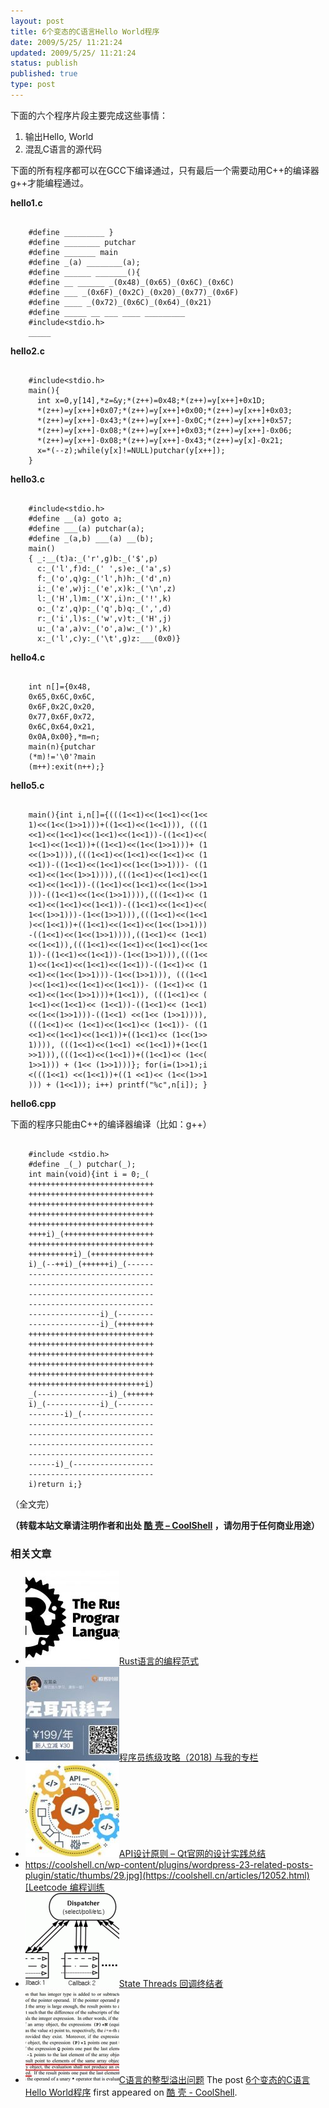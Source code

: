 ```yaml
---
layout: post
title: 6个变态的C语言Hello World程序
date: 2009/5/25/ 11:21:24
updated: 2009/5/25/ 11:21:24
status: publish
published: true
type: post
---
```


下面的六个程序片段主要完成这些事情：


1. 输出Hello, World
2. 混乱C语言的源代码


下面的所有程序都可以在GCC下编译通过，只有最后一个需要动用C++的编译器g++才能编程通过。


**hello1.c**



```

    #define _________ }
    #define ________ putchar
    #define _______ main
    #define _(a) ________(a);
    #define ______ _______(){
    #define __ ______ _(0x48)_(0x65)_(0x6C)_(0x6C)
    #define ___ _(0x6F)_(0x2C)_(0x20)_(0x77)_(0x6F)
    #define ____ _(0x72)_(0x6C)_(0x64)_(0x21)
    #define _____ __ ___ ____ _________
    #include<stdio.h>
    _____

```


**hello2.c** 



```

    #include<stdio.h>
    main(){
      int x=0,y[14],*z=&y;*(z++)=0x48;*(z++)=y[x++]+0x1D;
      *(z++)=y[x++]+0x07;*(z++)=y[x++]+0x00;*(z++)=y[x++]+0x03;
      *(z++)=y[x++]-0x43;*(z++)=y[x++]-0x0C;*(z++)=y[x++]+0x57;
      *(z++)=y[x++]-0x08;*(z++)=y[x++]+0x03;*(z++)=y[x++]-0x06;
      *(z++)=y[x++]-0x08;*(z++)=y[x++]-0x43;*(z++)=y[x]-0x21;
      x=*(--z);while(y[x]!=NULL)putchar(y[x++]);
    }

```

**hello3.c**



```

    #include<stdio.h>
    #define __(a) goto a;
    #define ___(a) putchar(a);
    #define _(a,b) ___(a) __(b);
    main()
    { _:__(t)a:_('r',g)b:_('$',p)
      c:_('l',f)d:_(' ',s)e:_('a',s)
      f:_('o',q)g:_('l',h)h:_('d',n)
      i:_('e',w)j:_('e',x)k:_('\n',z)
      l:_('H',l)m:_('X',i)n:_('!',k)
      o:_('z',q)p:_('q',b)q:_(',',d)
      r:_('i',l)s:_('w',v)t:_('H',j)
      u:_('a',a)v:_('o',a)w:_(')',k)
      x:_('l',c)y:_('\t',g)z:___(0x0)}

```

**hello4.c**



```

    int n[]={0x48,
    0x65,0x6C,0x6C,
    0x6F,0x2C,0x20,
    0x77,0x6F,0x72,
    0x6C,0x64,0x21,
    0x0A,0x00},*m=n;
    main(n){putchar
    (*m)!='\0'?main
    (m++):exit(n++);}

```

**hello5.c**



```

    main(){int i,n[]={(((1<<1)<<(1<<1)<<(1<<
    1)<<(1<<(1>>1)))+((1<<1)<<(1<<1))), (((1
    <<1)<<(1<<1)<<(1<<1)<<(1<<1))-((1<<1)<<(
    1<<1)<<(1<<1))+((1<<1)<<(1<<(1>>1)))+ (1
    <<(1>>1))),(((1<<1)<<(1<<1)<<(1<<1)<< (1
    <<1))-((1<<1)<<(1<<1)<<(1<<(1>>1)))- ((1
    <<1)<<(1<<(1>>1)))),(((1<<1)<<(1<<1)<<(1
    <<1)<<(1<<1))-((1<<1)<<(1<<1)<<(1<<(1>>1
    )))-((1<<1)<<(1<<(1>>1)))),(((1<<1)<< (1
    <<1)<<(1<<1)<<(1<<1))-((1<<1)<<(1<<1)<<(
    1<<(1>>1)))-(1<<(1>>1))),(((1<<1)<<(1<<1
    )<<(1<<1))+((1<<1)<<(1<<1)<<(1<<(1>>1)))
    -((1<<1)<<(1<<(1>>1)))),((1<<1)<< (1<<1)
    <<(1<<1)),(((1<<1)<<(1<<1)<<(1<<1)<<(1<<
    1))-((1<<1)<<(1<<1))-(1<<(1>>1))),(((1<<
    1)<<(1<<1)<<(1<<1)<<(1<<1))-((1<<1)<< (1
    <<1)<<(1<<(1>>1)))-(1<<(1>>1))), (((1<<1
    )<<(1<<1)<<(1<<1)<<(1<<1))- ((1<<1)<< (1
    <<1)<<(1<<(1>>1)))+(1<<1)), (((1<<1)<< (
    1<<1)<<(1<<1)<< (1<<1))-((1<<1)<< (1<<1)
    <<(1<<(1>>1)))-((1<<1) <<(1<< (1>>1)))),
    (((1<<1)<< (1<<1)<<(1<<1)<< (1<<1))- ((1
    <<1)<<(1<<1)<<(1<<1))+((1<<1)<< (1<<(1>>
    1)))), (((1<<1)<<(1<<1) <<(1<<1))+(1<<(1
    >>1))),(((1<<1)<<(1<<1))+((1<<1)<< (1<<(
    1>>1))) + (1<< (1>>1)))}; for(i=(1>>1);i
    <(((1<<1) <<(1<<1))+((1 <<1)<< (1<<(1>>1
    ))) + (1<<1)); i++) printf("%c",n[i]); }

```

**hello6.cpp**


下面的程序只能由C++的编译器编译（比如：g++）



```

    #include <stdio.h>
    #define _(_) putchar(_);
    int main(void){int i = 0;_(
    ++++++++++++++++++++++++++++
    ++++++++++++++++++++++++++++
    ++++++++++++++++++++++++++++
    ++++++++++++++++++++++++++++
    ++++++++++++++++++++++++++++
    ++++i)_(++++++++++++++++++++
    ++++++++++++++++++++++++++++
    ++++++++++i)_(++++++++++++++
    i)_(--++i)_(++++++i)_(------
    ----------------------------
    ----------------------------
    ----------------------------
    ----------------------------
    ----------------i)_(--------
    ----------------i)_(++++++++
    ++++++++++++++++++++++++++++
    ++++++++++++++++++++++++++++
    ++++++++++++++++++++++++++++
    ++++++++++++++++++++++++++++
    ++++++++++++++++++++++++++++
    ++++++++++++++++++++++++++i)
    _(----------------i)_(++++++
    i)_(------------i)_(--------
    --------i)_(----------------
    ----------------------------
    ----------------------------
    ----------------------------
    ----------------------------
    ------i)_(------------------
    ----------------------------
    i)return i;}

```

（全文完）



**（转载本站文章请注明作者和出处 [酷 壳 – CoolShell](https://coolshell.cn/) ，请勿用于任何商业用途）**



### 相关文章

* [![Rust语言的编程范式](../wp-content/uploads/2020/03/rust-social-wide-150x150.jpg)](https://coolshell.cn/articles/20845.html)[Rust语言的编程范式](https://coolshell.cn/articles/20845.html)
* [![程序员练级攻略（2018)  与我的专栏](../wp-content/uploads/2018/05/300x262-150x150.jpg)](https://coolshell.cn/articles/18360.html)[程序员练级攻略（2018) 与我的专栏](https://coolshell.cn/articles/18360.html)
* [![API设计原则 – Qt官网的设计实践总结](../wp-content/uploads/2017/07/api-design-300x278-2-150x150.jpg)](https://coolshell.cn/articles/18024.html)[API设计原则 – Qt官网的设计实践总结](https://coolshell.cn/articles/18024.html)
* [https://coolshell.cn/wp-content/plugins/wordpress-23-related-posts-plugin/static/thumbs/29.jpg](https://coolshell.cn/articles/12052.html)[Leetcode 编程训练](https://coolshell.cn/articles/12052.html)
* [![State Threads 回调终结者](../wp-content/uploads/2014/10/edsm-150x150.gif)](https://coolshell.cn/articles/12012.html)[State Threads 回调终结者](https://coolshell.cn/articles/12012.html)
* [![C语言的整型溢出问题](../wp-content/uploads/2014/04/c99-150x150.jpg)](https://coolshell.cn/articles/11466.html)[C语言的整型溢出问题](https://coolshell.cn/articles/11466.html)
The post [6个变态的C语言Hello World程序](https://coolshell.cn/articles/914.html) first appeared on [酷 壳 - CoolShell](https://coolshell.cn).